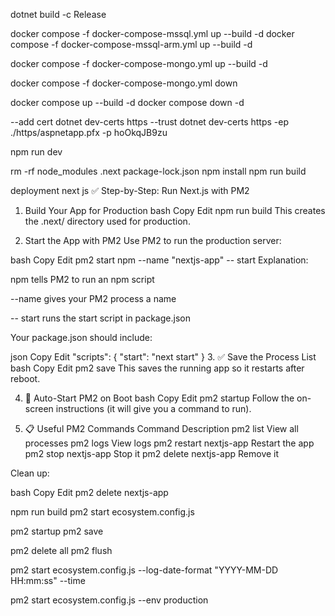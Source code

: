 dotnet build -c Release

docker compose -f docker-compose-mssql.yml up --build -d 
docker compose -f docker-compose-mssql-arm.yml up --build -d

docker compose -f docker-compose-mongo.yml up --build -d

docker compose -f docker-compose-mongo.yml down


docker compose up --build -d 
docker compose down -d

--add cert
dotnet dev-certs https --trust
dotnet dev-certs https -ep ./https/aspnetapp.pfx -p hoOkqJB9zu


npm run dev

rm -rf node_modules .next package-lock.json
npm install
npm run build

deployment next js
✅ Step-by-Step: Run Next.js with PM2
1. Build Your App for Production
bash
Copy
Edit
npm run build
This creates the .next/ directory used for production.

2. Start the App with PM2
Use PM2 to run the production server:

bash
Copy
Edit
pm2 start npm --name "nextjs-app" -- start
Explanation:

npm tells PM2 to run an npm script

--name gives your PM2 process a name

-- start runs the start script in package.json

Your package.json should include:

json
Copy
Edit
"scripts": {
  "start": "next start"
}
3. ✅ Save the Process List
bash
Copy
Edit
pm2 save
This saves the running app so it restarts after reboot.

4. 🔁 Auto-Start PM2 on Boot
bash
Copy
Edit
pm2 startup
Follow the on-screen instructions (it will give you a command to run).

5. 📋 Useful PM2 Commands
Command	Description
pm2 list	View all processes
pm2 logs	View logs
pm2 restart nextjs-app	Restart the app
pm2 stop nextjs-app	Stop it
pm2 delete nextjs-app	Remove it

Clean up:

bash
Copy
Edit
pm2 delete nextjs-app

npm run build
pm2 start ecosystem.config.js

pm2 startup
pm2 save

pm2 delete all
pm2 flush

pm2 start ecosystem.config.js --log-date-format "YYYY-MM-DD HH:mm:ss" --time

pm2 start ecosystem.config.js --env production